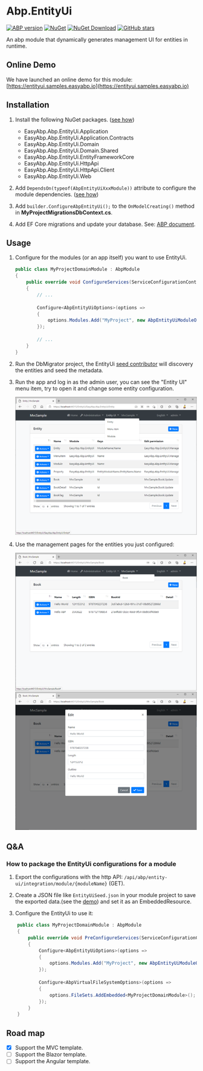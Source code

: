 # Abp.EntityUi

[![ABP version](https://img.shields.io/badge/dynamic/xml?style=flat-square&color=yellow&label=abp&query=%2F%2FProject%2FPropertyGroup%2FAbpVersion&url=https%3A%2F%2Fraw.githubusercontent.com%2FEasyAbp%2FAbp.EntityUi%2Fmaster%2FDirectory.Build.props)](https://abp.io)
[![NuGet](https://img.shields.io/nuget/v/EasyAbp.Abp.EntityUi.Domain.Shared.svg?style=flat-square)](https://www.nuget.org/packages/EasyAbp.Abp.EntityUi.Domain.Shared)
[![NuGet Download](https://img.shields.io/nuget/dt/EasyAbp.Abp.EntityUi.Domain.Shared.svg?style=flat-square)](https://www.nuget.org/packages/EasyAbp.Abp.EntityUi.Domain.Shared)
[![GitHub stars](https://img.shields.io/github/stars/EasyAbp/Abp.EntityUi?style=social)](https://www.github.com/EasyAbp/Abp.EntityUi)

An abp module that dynamically generates management UI for entities in runtime.

## Online Demo

We have launched an online demo for this module: [https://entityui.samples.easyabp.io](https://entityui.samples.easyabp.io)

## Installation

1. Install the following NuGet packages. ([see how](https://github.com/EasyAbp/EasyAbpGuide/blob/master/docs/How-To.md#add-nuget-packages))

    * EasyAbp.Abp.EntityUi.Application
    * EasyAbp.Abp.EntityUi.Application.Contracts
    * EasyAbp.Abp.EntityUi.Domain
    * EasyAbp.Abp.EntityUi.Domain.Shared
    * EasyAbp.Abp.EntityUi.EntityFrameworkCore
    * EasyAbp.Abp.EntityUi.HttpApi
    * EasyAbp.Abp.EntityUi.HttpApi.Client
    * EasyAbp.Abp.EntityUi.Web

1. Add `DependsOn(typeof(AbpEntityUiXxxModule))` attribute to configure the module dependencies. ([see how](https://github.com/EasyAbp/EasyAbpGuide/blob/master/docs/How-To.md#add-module-dependencies))

1. Add `builder.ConfigureAbpEntityUi();` to the `OnModelCreating()` method in **MyProjectMigrationsDbContext.cs**.

1. Add EF Core migrations and update your database. See: [ABP document](https://docs.abp.io/en/abp/latest/Tutorials/Part-1?UI=MVC&DB=EF#add-database-migration).

## Usage

1. Configure for the modules (or an app itself) you want to use EntityUi.
    ```csharp
    public class MyProjectDomainModule : AbpModule
    {
        public override void ConfigureServices(ServiceConfigurationContext context)
        {
            // ...
   
            Configure<AbpEntityUiOptions>(options =>
            {
                options.Modules.Add("MyProject", new AbpEntityUiModuleOptions(typeof(MyProjectDomainModule)));
            });
   
            // ...
        }
    }
    ```

2. Run the DbMigrator project, the EntityUi [seed contributor](https://github.com/EasyAbp/Abp.EntityUi/blob/main/src/EasyAbp.Abp.EntityUi.Domain/EasyAbp/Abp/EntityUi/Data/AbpEntityUiDataSeedContributor.cs) will discovery the entities and seed the metadata.

3. Run the app and log in as the admin user, you can see the "Entity UI" menu item, try to open it and change some entity configuration.

   ![EntityList](/docs/images/EntityList.png)

4. Use the management pages for the entities you just configured:

   ![BookList](/docs/images/BookList.png)
   ![EditBook](/docs/images/EditBook.png)

## Q&A

### How to package the EntityUi configurations for a module

1. Export the configurations with the http API: `/api/abp/entity-ui/integration/module/{moduleName}` (GET).

2. Create a JSON file like `EntityUiSeed.json` in your module project to save the exported data.(see the [demo](https://github.com/EasyAbp/Abp.EntityUi/blob/main/src/EasyAbp.Abp.EntityUi.Domain/EasyAbp/Abp/EntityUi/EntityUiSeed.json)) and set it as an EmbeddedResource.

3. Configure the EntityUi to use it:
```csharp
    public class MyProjectDomainModule : AbpModule
    {
        public override void PreConfigureServices(ServiceConfigurationContext context)
        {
            Configure<AbpEntityUiOptions>(options =>
            {
                options.Modules.Add("MyProject", new AbpEntityUiModuleOptions(typeof(MyProjectDomainModule), "/EntityUiSeed.json"));
            });
            
            Configure<AbpVirtualFileSystemOptions>(options =>
            {
                options.FileSets.AddEmbedded<MyProjectDomainModule>();
            });
        }
    }
```

## Road map

- [x] Support the MVC template.
- [ ] Support the Blazor template.
- [ ] Support the Angular template.